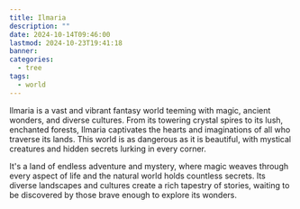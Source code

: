 ```yaml
---
title: Ilmaria
description: ""
date: 2024-10-14T09:46:00
lastmod: 2024-10-23T19:41:18
banner: 
categories:
  - tree
tags:
  - world
---
```

Ilmaria is a vast and vibrant fantasy world teeming with magic, ancient wonders, and diverse cultures. From its towering crystal spires to its lush, enchanted forests, Ilmaria captivates the hearts and imaginations of all who traverse its lands. This world is as dangerous as it is beautiful, with mystical creatures and hidden secrets lurking in every corner.  
  
It's a land of endless adventure and mystery, where magic weaves through every aspect of life and the natural world holds countless secrets. Its diverse landscapes and cultures create a rich tapestry of stories, waiting to be discovered by those brave enough to explore its wonders.  
